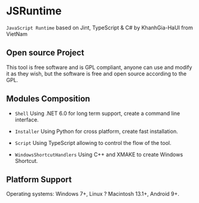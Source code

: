 # JSRuntime

`JavaScript Runtime` based on Jint, TypeScript &amp; C# by KhanhGia-HaUI from VietNam

## Open source Project

This tool is free software and is GPL compliant, anyone can use and modify it as they wish, but the software is free and open source according to the GPL.

## Modules Composition

- `Shell`
  Using .NET 6.0 for long term support, create a command line interface.

- `Installer`
  Using Python for cross platform, create fast installation.

- `Script`
  Using TypeScript allowing to control the flow of the tool.

- `WindowsShortcutHandlers`
  Using C++ and XMAKE to create Windows Shortcut.

## Platform Support

Operating systems: Windows 7+, Linux ? Macintosh 13.1+, Android 9+.
